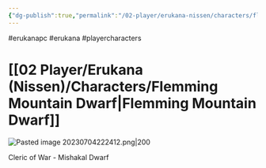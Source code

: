 ```yaml
---
{"dg-publish":true,"permalink":"/02-player/erukana-nissen/characters/flemming-mountain-dwarf/"}
---
```


#erukanapc #erukana #playercharacters 

# [[02 Player/Erukana (Nissen)/Characters/Flemming Mountain Dwarf\|Flemming Mountain Dwarf]]

![Pasted image 20230704222412.png|200](/img/user/10%20Attachments/Pasted%20image%2020230704222412.png)

Cleric of War - Mishakal 
Dwarf 